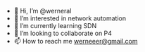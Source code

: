 - 👋 Hi, I’m @werneral
- 👀 I’m interested in network automation
- 🌱 I’m currently learning SDN
- 💞️ I’m looking to collaborate on P4
- 📫 How to reach me werneeer@gmail.com

<!---
werneral/werneral is a ✨ special ✨ repository because its `README.md` (this file) appears on your GitHub profile.
You can click the Preview link to take a look at your changes.
--->
